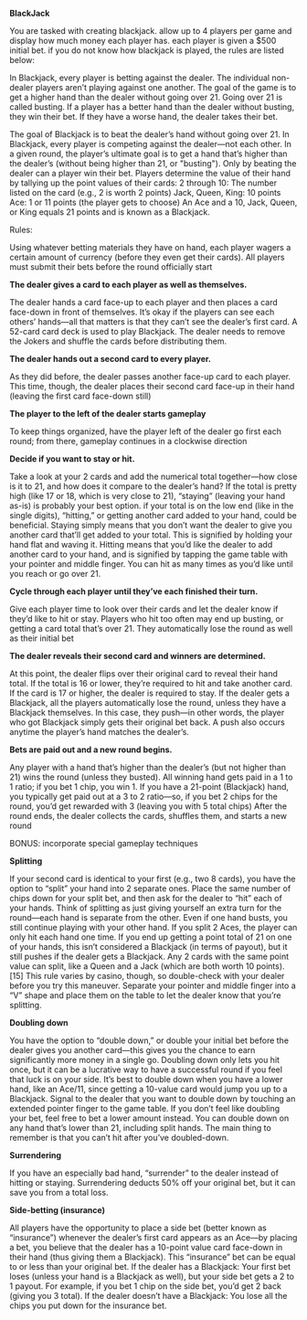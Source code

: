 **BlackJack**

You are tasked with creating blackjack. allow up to 4 players per game and display how much money each player has. each player is given a $500 initial bet. if you do not know how blackjack is played, the rules are listed below:

In Blackjack, every player is betting against the dealer. The individual non-dealer players aren’t playing against one another.
The goal of the game is to get a higher hand than the dealer without going over 21. Going over 21 is called busting.
If a player has a better hand than the dealer without busting, they win their bet. If they have a worse hand, the dealer takes their bet.

The goal of Blackjack is to beat the dealer’s hand without going over 21.
In Blackjack, every player is competing against the dealer—not each other. In a given round, the player’s ultimate goal is to get a hand that’s higher than the dealer’s (without being higher than 21, or "busting"). 
Only by beating the dealer can a player win their bet. Players determine the value of their hand by tallying up the point values of their cards: 
2 through 10: The number listed on the card (e.g., 2 is worth 2 points)
Jack, Queen, King: 10 points
Ace: 1 or 11 points (the player gets to choose)
An Ace and a 10, Jack, Queen, or King equals 21 points and is known as a Blackjack.

Rules:

Using whatever betting materials they have on hand, each player wagers a certain amount of currency (before they even get their cards). 
All players must submit their bets before the round officially start

**The dealer gives a card to each player as well as themselves.**

The dealer hands a card face-up to each player and then places a card face-down in front of themselves. It’s okay if the players can see each others’ hands—all that matters is that they can’t see the dealer’s first card.
A 52-card card deck is used to play Blackjack. The dealer needs to remove the Jokers and shuffle the cards before distributing them.

**The dealer hands out a second card to every player.**

As they did before, the dealer passes another face-up card to each player. 
This time, though, the dealer places their second card face-up in their hand (leaving the first card face-down still)


**The player to the left of the dealer starts gameplay**

To keep things organized, have the player left of the dealer go first each round; from there, gameplay continues in a clockwise direction


**Decide if you want to stay or hit.**

Take a look at your 2 cards and add the numerical total together—how close is it to 21, and how does it compare to the dealer’s hand? If the total is pretty high (like 17 or 18, which is very close to 21), “staying” (leaving your hand as-is) is probably your best option. 
if your total is on the low end (like in the single digits), “hitting,” or getting another card added to your hand, could be beneficial.
Staying simply means that you don’t want the dealer to give you another card that’ll get added to your total. This is signified by holding your hand flat and waving it.
Hitting means that you’d like the dealer to add another card to your hand, and is signified by tapping the game table with your pointer and middle finger. You can hit as many times as you’d like until you reach or go over 21.

**Cycle through each player until they’ve each finished their turn.**

Give each player time to look over their cards and let the dealer know if they’d like to hit or stay. Players who hit too often may end up busting, or getting a card total that’s over 21. 
They automatically lose the round as well as their initial bet

**The dealer reveals their second card and winners are determined.**

At this point, the dealer flips over their original card to reveal their hand total. If the total is 16 or lower, they’re required to hit and take another card. If the card is 17 or higher, the dealer is required to stay.
If the dealer gets a Blackjack, all the players automatically lose the round, unless they have a Blackjack themselves. In this case, they push—in other words, the player who got Blackjack simply gets their original bet back. 
A push also occurs anytime the player’s hand matches the dealer’s.


**Bets are paid out and a new round begins.**

Any player with a hand that’s higher than the dealer’s (but not higher than 21) wins the round (unless they busted). 
All winning hand gets paid in a 1 to 1 ratio; if you bet 1 chip, you win 1. If you have a 21-point (Blackjack) hand, you typically get paid out at a 3 to 2 ratio—so, if you bet 2 chips for the round, you’d get rewarded with 3 (leaving you with 5 total chips)
After the round ends, the dealer collects the cards, shuffles them, and starts a new round

BONUS: incorporate special gameplay techniques

**Splitting**

If your second card is identical to your first (e.g., two 8 cards), you have the option to “split” your hand into 2 separate ones. Place the same number of chips down for your split bet, and then ask for the dealer to “hit” each of your hands. 
Think of splitting as just giving yourself an extra turn for the round—each hand is separate from the other. Even if one hand busts, you still continue playing with your other hand.
If you split 2 Aces, the player can only hit each hand one time. If you end up getting a point total of 21 on one of your hands, this isn’t considered a Blackjack (in terms of payout), but it still pushes if the dealer gets a Blackjack.
Any 2 cards with the same point value can split, like a Queen and a Jack (which are both worth 10 points).[15] This rule varies by casino, though, so double-check with your dealer before you try this maneuver.
Separate your pointer and middle finger into a “V” shape and place them on the table to let the dealer know that you’re splitting.

**Doubling down**

You have the option to “double down,” or double your initial bet before the dealer gives you another card—this gives you the chance to earn significantly more money in a single go. 
Doubling down only lets you hit once, but it can be a lucrative way to have a successful round if you feel that luck is on your side.
It’s best to double down when you have a lower hand, like an Ace/11, since getting a 10-value card would jump you up to a Blackjack.
Signal to the dealer that you want to double down by touching an extended pointer finger to the game table.
If you don’t feel like doubling your bet, feel free to bet a lower amount instead.
You can double down on any hand that’s lower than 21, including split hands. The main thing to remember is that you can’t hit after you’ve doubled-down.


**Surrendering**

If you have an especially bad hand, “surrender” to the dealer instead of hitting or staying.
Surrendering deducts 50% off your original bet, but it can save you from a total loss.

**Side-betting (insurance)**

All players have the opportunity to place a side bet (better known as “insurance”) whenever the dealer’s first card appears as an Ace—by placing a bet, you believe that the dealer has a 10-point value card face-down in their hand (thus giving them a Blackjack). 
This “insurance” bet can be equal to or less than your original bet.
If the dealer has a Blackjack: Your first bet loses (unless your hand is a Blackjack as well), but your side bet gets a 2 to 1 payout. For example, if you bet 1 chip on the side bet, you’d get 2 back (giving you 3 total).
If the dealer doesn’t have a Blackjack: You lose all the chips you put down for the insurance bet.


